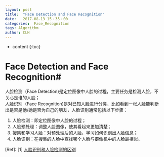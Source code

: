 ```yaml
---
layout: post
title:  "Face Detection and Face Recognition"
date:   2017-08-13 15：35：00
categories:  Face_Recognition
tags: Algorithm
author: CLH
---
```


* content
{:toc}

# Face Detection and Face Recognition#
人脸检测（Face Detection)是定位图像中人脸的过程，主要任务是检测人脸，不关心是谁的人脸；     
人脸识别（Face Recognition)是对已知人脸进行分类，比如看到一张人脸能判断出是否是他/她是否为自己的朋友，人脸识别通常包括以下步骤：   
1. 人脸检测：即定位图像中人脸的过程；  
2. 人脸预处理：调整人脸图像，使其看起来更加清楚；    
3. 搜集和学习人脸：对预处理后的人脸，学习如何识别出人脸信息；   
4. 人脸识别：在搜集的人脸中查找哪个人脸与摄像机中的人脸最相似。      






[Ref]:
[1] [人脸识别和人脸检测的区别](http://blog.csdn.net/fengxianghui01/article/details/71083684)
